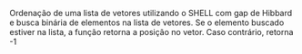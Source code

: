 Ordenação de uma lista de vetores utilizando o SHELL com gap de Hibbard e busca binária de elementos na lista de vetores. Se o elemento buscado estiver na lista, a função retorna a posição no vetor. Caso contrário, retorna -1

